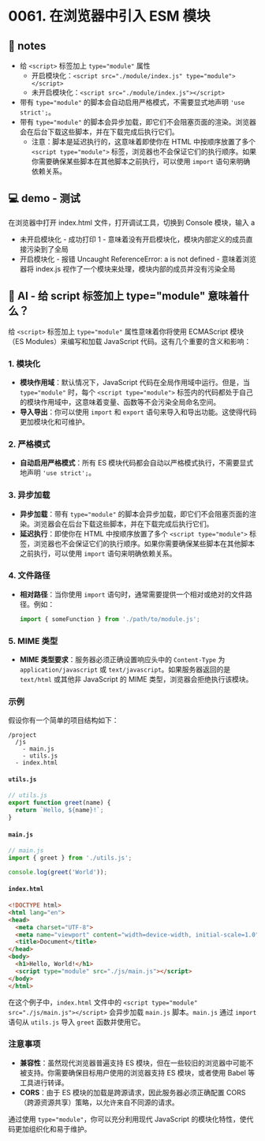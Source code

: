 # 0061. 在浏览器中引入 ESM 模块

## 📝 notes

- 给 `<script>` 标签加上 `type="module"` 属性
  - 开启模块化：`<script src="./module/index.js" type="module"></script>`
  - 未开启模块化：`<script src="./module/index.js"></script>`
- 带有 `type="module"` 的脚本会自动启用严格模式，不需要显式地声明 `'use strict';`。
- 带有 `type="module"` 的脚本会异步加载，即它们不会阻塞页面的渲染。浏览器会在后台下载这些脚本，并在下载完成后执行它们。
  - 注意：脚本是延迟执行的，这意味着即使你在 HTML 中按顺序放置了多个 `<script type="module">` 标签，浏览器也不会保证它们的执行顺序。如果你需要确保某些脚本在其他脚本之前执行，可以使用 `import` 语句来明确依赖关系。

## 💻 demo - 测试

在浏览器中打开 index.html 文件，打开调试工具，切换到 Console 模块，输入 a

- 未开启模块化 - 成功打印 1 - 意味着没有开启模块化，模块内部定义的成员直接污染到了全局
- 开启模块化 - 报错 Uncaught ReferenceError: a is not defined - 意味着浏览器将 index.js 视作了一个模块来处理，模块内部的成员并没有污染全局

## 🤖 AI - 给 script 标签加上 type="module" 意味着什么？

给 `<script>` 标签加上 `type="module"` 属性意味着你将使用 ECMAScript 模块（ES Modules）来编写和加载 JavaScript 代码。这有几个重要的含义和影响：

### 1. 模块化
- **模块作用域**：默认情况下，JavaScript 代码在全局作用域中运行。但是，当 `type="module"` 时，每个 `<script type="module">` 标签内的代码都处于自己的模块作用域中，这意味着变量、函数等不会污染全局命名空间。
- **导入导出**：你可以使用 `import` 和 `export` 语句来导入和导出功能。这使得代码更加模块化和可维护。

### 2. 严格模式
- **自动启用严格模式**：所有 ES 模块代码都会自动以严格模式执行，不需要显式地声明 `'use strict';`。

### 3. 异步加载
- **异步加载**：带有 `type="module"` 的脚本会异步加载，即它们不会阻塞页面的渲染。浏览器会在后台下载这些脚本，并在下载完成后执行它们。
- **延迟执行**：即使你在 HTML 中按顺序放置了多个 `<script type="module">` 标签，浏览器也不会保证它们的执行顺序。如果你需要确保某些脚本在其他脚本之前执行，可以使用 `import` 语句来明确依赖关系。

### 4. 文件路径
- **相对路径**：当你使用 `import` 语句时，通常需要提供一个相对或绝对的文件路径。例如：
  ```javascript
  import { someFunction } from './path/to/module.js';
  ```

### 5. MIME 类型
- **MIME 类型要求**：服务器必须正确设置响应头中的 `Content-Type` 为 `application/javascript` 或 `text/javascript`。如果服务器返回的是 `text/html` 或其他非 JavaScript 的 MIME 类型，浏览器会拒绝执行该模块。

### 示例

假设你有一个简单的项目结构如下：
```
/project
  /js
    - main.js
    - utils.js
  - index.html
```

#### `utils.js`
```javascript
// utils.js
export function greet(name) {
  return `Hello, ${name}!`;
}
```

#### `main.js`
```javascript
// main.js
import { greet } from './utils.js';

console.log(greet('World'));
```

#### `index.html`
```html
<!DOCTYPE html>
<html lang="en">
<head>
  <meta charset="UTF-8">
  <meta name="viewport" content="width=device-width, initial-scale=1.0">
  <title>Document</title>
</head>
<body>
  <h1>Hello, World!</h1>
  <script type="module" src="./js/main.js"></script>
</body>
</html>
```

在这个例子中，`index.html` 文件中的 `<script type="module" src="./js/main.js"></script>` 会异步加载 `main.js` 脚本。`main.js` 通过 `import` 语句从 `utils.js` 导入 `greet` 函数并使用它。

### 注意事项
- **兼容性**：虽然现代浏览器普遍支持 ES 模块，但在一些较旧的浏览器中可能不被支持。你需要确保目标用户使用的浏览器支持 ES 模块，或者使用 Babel 等工具进行转译。
- **CORS**：由于 ES 模块的加载是跨源请求，因此服务器必须正确配置 CORS（跨源资源共享）策略，以允许来自不同源的请求。

通过使用 `type="module"`，你可以充分利用现代 JavaScript 的模块化特性，使代码更加组织化和易于维护。